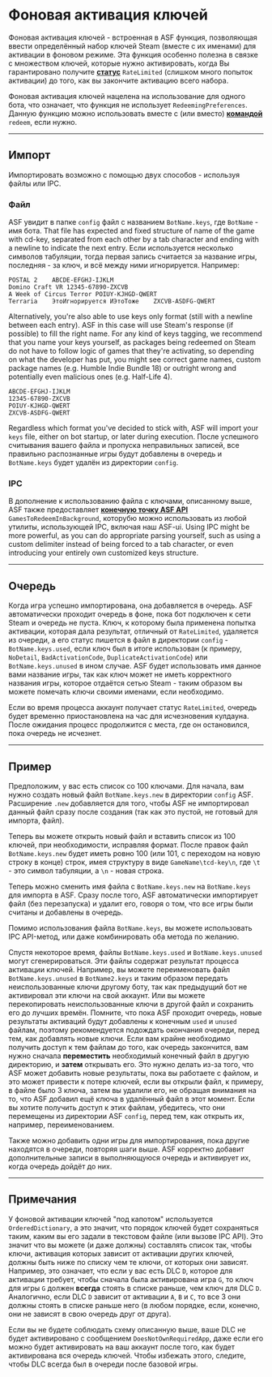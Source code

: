 # Фоновая активация ключей

Фоновая активация ключей - встроенная в ASF функция, позволяющая ввести определённый набор ключей Steam (вместе с их именами) для активации в фоновом режиме. Эта функция особенно полезна в связке с множеством ключей, которые нужно активировать, когда Вы гарантировано получите **[статус](https://github.com/JustArchiNET/ArchiSteamFarm/wiki/FAQ#what-is-the-meaning-of-status-when-redeeming-a-key)** `RateLimited` (слишком много попыток активации) до того, как вы закончите активацию всего набора.

Фоновая активация ключей нацелена на использование для одного бота, что означает, что функция не использует `RedeemingPreferences`. Данную функцию можно использовать вместе с (или вместо) **[командой](https://github.com/JustArchiNET/ArchiSteamFarm/wiki/Commands)** `redeem`, если нужно.

* * *

## Импорт

Импортировать возможно с помощью двух способов - используя файлы или IPC.

### Файл

ASF увидит в папке `config` файл с названием `BotName.keys`, где `BotName` - имя бота. That file has expected and fixed structure of name of the game with cd-key, separated from each other by a tab character and ending with a newline to indicate the next entry. Если используется несколько символов табуляции, тогда первая запись считается за название игры, последняя - за ключ, и всё между ними игнорируется. Например:

    POSTAL 2	ABCDE-EFGHJ-IJKLM
    Domino Craft VR	12345-67890-ZXCVB
    A Week of Circus Terror	POIUY-KJHGD-QWERT
    Terraria	ЭтоИгнорируется	ИЭтоТоже	ZXCVB-ASDFG-QWERT
    

Alternatively, you're also able to use keys only format (still with a newline between each entry). ASF in this case will use Steam's response (if possible) to fill the right name. For any kind of keys tagging, we recommend that you name your keys yourself, as packages being redeemed on Steam do not have to follow logic of games that they're activating, so depending on what the developer has put, you might see correct game names, custom package names (e.g. Humble Indie Bundle 18) or outright wrong and potentially even malicious ones (e.g. Half-Life 4).

    ABCDE-EFGHJ-IJKLM
    12345-67890-ZXCVB
    POIUY-KJHGD-QWERT
    ZXCVB-ASDFG-QWERT
    

Regardless which format you've decided to stick with, ASF will import your `keys` file, either on bot startup, or later during execution. После успешного считывания вашего файла и пропуска неправильных записей, все правильно распознанные игры будут добавлены в очередь и `BotName.keys` будет удалён из директории `config`.

### IPC

В дополнение к использованию файла с ключами, описанному выше, ASF также предоставляет **[конечную точку ASF API](https://github.com/JustArchiNET/ArchiSteamFarm/wiki/IPC#asf-api)** `GamesToRedeemInBackground`, которубю можно использовать из любой утилиты, использующей IPC, включая наш ASF-ui. Using IPC might be more powerful, as you can do appropriate parsing yourself, such as using a custom delimiter instead of being forced to a tab character, or even introducing your entirely own customized keys structure.

* * *

## Очередь

Когда игра успешно импортирована, она добавляется в очередь. ASF автоматически проходит очередь в фоне, пока бот подключен к сети Steam и очередь не пуста. Ключ, к которому была применена попытка активации, которая дала результат, отличный от `RateLimited`, удаляется из очереди, а его статус пишется в файл в директории `config` - `BotName.keys.used`, если ключ был в итоге использован (к примеру, `NoDetail`, `BadActivationCode`, `DuplicateActivationCode`) или `BotName.keys.unused` в ином случае. ASF будет использовать имя данное вами название игры, так как ключ может не иметь корректного названия игры, которое отдаётся сетью Steam - таким образом вы можете помечать ключи своими именами, если необходимо.

Если во время процесса аккаунт получает статус `RateLimited`, очередь будет временно приостановлена на час для исчезновения кулдауна. После ожидания процесс продолжится с места, где он остановился, пока очередь не исчезнет.

* * *

## Пример

Предположим, у вас есть список со 100 ключами. Для начала, вам нужно создать новый файл `BotName.keys.new` в директории `config` ASF. Расширение `.new` добавляется для того, чтобы ASF не импортировал данный файл сразу после создания (так как это пустой, не готовый для импорта, файл).

Теперь вы можете открыть новый файл и вставить список из 100 ключей, при необходимости, исправляя формат. После правок файл `BotName.keys.new` будет иметь ровно 100 (или 101, с переходом на новую строку в конце) строк, имея структуру в виде `GameName\tcd-key\n`, где `\t` - это символ табуляции, а `\n` - новая строка.

Теперь можно сменить имя файла с `BotName.keys.new` на `BotName.keys` для импорта в ASF. Сразу после того, ASF автоматически импортирует файл (без перезапуска) и удалит его, говоря о том, что все игры были считаны и добавлены в очередь.

Помимо использования файла `BotName.keys`, вы можете использовать IPC API-метод, или даже комбинировать оба метода по желанию.

Спустя некоторое время, файлы `BotName.keys.used` и `BotName.keys.unused` могут сгенерироваться. Эти файлы содержат результат процесса активации ключей. Например, вы можете переименовать файл `BotName.keys.unused` в `BotName2.keys` и таким образом передать неиспользованные ключи другому боту, так как предыдущий бот не активировал эти ключи на свой аккаунт. Или вы можете перекопировать неиспользованные ключи в другой файл и сохранить его до лучших времён. Помните, что пока ASF проходит очередь, новые результаты активаций будут добавлены к конечным `used` и `unused` файлам, поэтому рекомендуется подождать окончания очереди, перед тем, как добавлять новые ключи. Если вам крайне необходимо получить доступ к тем файлам до того, как очередь закончится, вам нужно сначала **переместить** необходимый конечный файл в другую директорию, и **затем** открывать его. Это нужно делать из-за того, что ASF может добавить новые результаты, пока вы работаете с файлом, и это может привести к потере ключей, если вы открыли файл, к примеру, в файле было 3 ключа, затем вы удалили его, не обращая внимания на то, что ASF добавил ещё ключа в удалённый файл в этот момент. Если вы хотите получить доступ к этих файлам, убедитесь, что они перемещены из директории ASF `config`, перед тем, как открыть их, например, переименованием.

Также можно добавить одни игры для импортирования, пока другие находятся в очереди, повторяя шаги выше. ASF корректно добавит дополнительные записи в выполняющуюся очередь и активирует их, когда очередь дойдёт до них.

* * *

## Примечания

У фоновой активации ключей "под капотом" используется `OrderedDictionary`, а это значит, что порядок ключей будет сохраняться таким, каким вы его задали в текстовом файле (или вызове IPC API). Это значит что вы можете (и даже должны) составлять список так, чтобы ключи, активация которых зависит от активации других ключей, должны быть ниже по списку чем те ключи, от которых они зависят. Например, это означает, что если у вас есть DLC `D`, которое для активации требует, чтобы сначала была активирована игра `G`, то ключ для игры `G` должен **всегда** стоять в списке раньше, чем ключ для DLC `D`. Аналогично, если DLC `D` зависит от активации `A`, `B` и `C`, то все 3 они должны стоять в списке раньше него (в любом порядке, если, конечно, они не зависят в свою очередь друг от друга).

Если вы не будете соблюдать схему описанную выше, ваше DLC не будет активировано с сообщением `DoesNotOwnRequiredApp`, даже если его можно будет активировать на ваш аккаунт после того, как будет активирована вся очередь ключей. Чтобы избежать этого, следите, чтобы DLC всегда был в очереди после базовой игры.